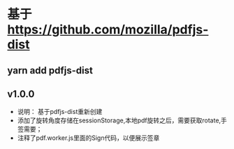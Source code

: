 # 基于 https://github.com/mozilla/pdfjs-dist

##  yarn add pdfjs-dist
## v1.0.0
* 说明： 基于pdfjs-dist重新创建
* 添加了旋转角度存储在sessionStorage,本地pdf旋转之后，需要获取rotate,手签需要；
* 注释了pdf.worker.js里面的Sign代码，以便展示签章